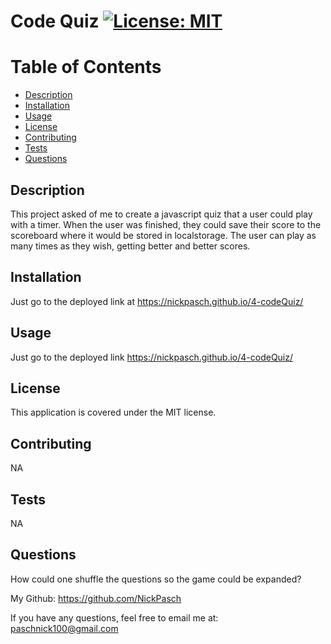 
# Code Quiz  [![License: MIT](https://img.shields.io/badge/License-MIT-yellow.svg)](https://opensource.org/licenses/MIT)

# Table of Contents

- [Description](#description)
- [Installation](#installation)
- [Usage](#usage)
- [License](#license)
- [Contributing](#contributing)
- [Tests](#tests)
- [Questions](#questions)

## Description
        
This project asked of me to create a javascript quiz that a user could play with a timer. When the user was finished, they could save their score to the scoreboard where it would be stored in localstorage. The user can play as many times as they wish, getting better and better scores.

## Installation 

Just go to the deployed link at https://nickpasch.github.io/4-codeQuiz/

## Usage

Just go to the deployed link https://nickpasch.github.io/4-codeQuiz/

## License

This application is covered under the MIT license.

## Contributing

NA

## Tests

NA

## Questions

How could one shuffle the questions so the game could be expanded? 

My Github: https://github.com/NickPasch

If you have any questions, feel free to email me at: paschnick100@gmail.com
    